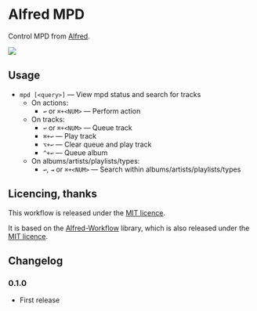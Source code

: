 Alfred MPD
==========

Control MPD from [Alfred][alfred].

![][screenshot]


Usage
-----

- `mpd [<query>]` — View mpd status and search for tracks
    - On actions:
        - `↩` or `⌘+<NUM>` — Perform action
    - On tracks:
        - `↩` or `⌘+<NUM>` — Queue track
        - `⌘+↩` — Play track
        - `⌥+↩` — Clear queue and play track
        - `^+↩` — Queue album
    - On albums/artists/playlists/types:
        - `↩`, `⇥` or `⌘+<NUM>` — Search within albums/artists/playlists/types


Licencing, thanks
-----------------

This workflow is released under the [MIT licence][mit].

It is based on the [Alfred-Workflow][aw] library, which is also released under the [MIT licence][mit].


Changelog
---------

### 0.1.0 ###

- First release


[mit]: ./src/LICENCE.txt
[aw]: http://www.deanishe.net/alfred-workflow/
[alfred]: https://alfredapp.com
[screenshot]: ./screenshot.png
